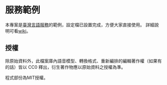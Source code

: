 # 服務範例
本專案是[臺灣言語服務](https://github.com/sih4sing5hong5/tai5-uan5_gian5-gi2_hok8-bu7)的範例，設定檔已設置完成，方便大家直接使用。
詳細說明可看[wiki](https://github.com/sih4sing5hong5/tai5-uan5_gian5-gi2_hok8-bu7/wiki)。

## 授權
除原始資料外，此檔案庫內語音模型、轉換格式、重新編排的編輯著作權（如果有的話）皆以 CC0 釋出，衍生著作物應以原始資料之授權為準。

程式部份為MIT授權。